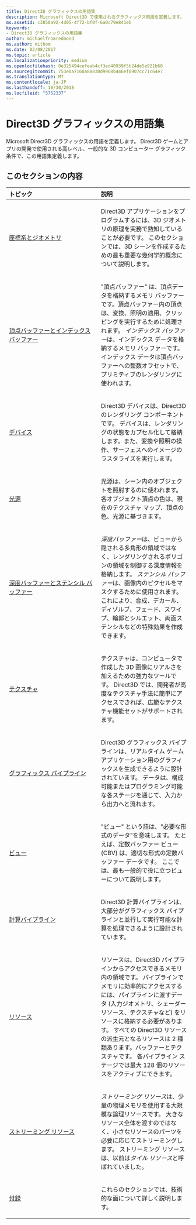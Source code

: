 ```yaml
---
title: Direct3D グラフィックスの用語集
description: Microsoft Direct3D で使用されるグラフィックス用語を定義します。
ms.assetid: c3850a92-4d05-4f72-bf0f-6a0c79e841eb
keywords:
- Direct3D グラフィックスの用語集
author: michaelfromredmond
ms.author: mithom
ms.date: 02/08/2017
ms.topic: article
ms.localizationpriority: medium
ms.openlocfilehash: 0e325494cefeab4cf3ed40939f5b24de5e921b68
ms.sourcegitcommit: 753e0a7160a88830d9908b446ef0907cc71c64e7
ms.translationtype: MT
ms.contentlocale: ja-JP
ms.lasthandoff: 10/30/2018
ms.locfileid: "5762337"
---
```

# <a name="direct3d-graphics-glossary"></a>Direct3D グラフィックスの用語集


Microsoft Direct3D グラフィックスの用語を定義します。 Direct3D ゲームとアプリの開発で使用される高レベル、一般的な 3D コンピューター グラフィック条件で、この用語集定義します。

## <a name="span-idin-this-sectionspanin-this-section"></a><span id="in-this-section"></span>このセクションの内容


<table>
<colgroup>
<col width="50%" />
<col width="50%" />
</colgroup>
<thead>
<tr class="header">
<th align="left">トピック</th>
<th align="left">説明</th>
</tr>
</thead>
<tbody>
<tr class="odd">
<td align="left"><p><a href="coordinate-systems-and-geometry.md">座標系とジオメトリ</a></p></td>
<td align="left"><p>Direct3D アプリケーションをプログラムするには、3D ジオメトリの原理を実務で熟知していることが必要です。 このセクションでは、3D シーンを作成するための最も重要な幾何学的概念について説明します。</p></td>
</tr>
<tr class="even">
<td align="left"><p><a href="vertex-and-index-buffers.md">頂点バッファーとインデックス バッファー</a></p></td>
<td align="left"><p>"頂点バッファー"<em></em> は、頂点データを格納するメモリ バッファーです。頂点バッファー内の頂点は、変換、照明の適用、クリッピングを実行するために処理されます。 <em>インデックス バッファー</em>は、インデックス データを格納するメモリ バッファーです。インデックス データは頂点バッファーへの整数オフセットで、プリミティブのレンダリングに使われます。</p></td>
</tr>
<tr class="odd">
<td align="left"><p><a href="devices.md">デバイス</a></p></td>
<td align="left"><p>Direct3D デバイスは、Direct3D のレンダリング コンポーネントです。 デバイスは、レンダリングの状態をカプセル化して格納します。また、変換や照明の操作、サーフェスへのイメージのラスタライズを実行します。</p></td>
</tr>
<tr class="even">
<td align="left"><p><a href="lights-and-materials.md">光源</a></p></td>
<td align="left"><p>光源は、シーン内のオブジェクトを照射するのに使われます。 各オブジェクト頂点の色は、現在のテクスチャ マップ、頂点の色、光源に基づきます。</p></td>
</tr>
<tr class="odd">
<td align="left"><p><a href="depth-and-stencil-buffers.md">深度バッファーとステンシル バッファー</a></p></td>
<td align="left"><p><em>深度バッファー</em>は、ビューから隠される多角形の領域ではなく、レンダリングされるポリゴンの領域を制御する深度情報を格納します。 <em>ステンシル バッファー</em>は、画像内のピクセルをマスクするために使用されます。これにより、合成、デカール、ディゾルブ、フェード、スワイプ、輪郭とシルエット、両面ステンシルなどの特殊効果を作成できます。</p></td>
</tr>
<tr class="even">
<td align="left"><p><a href="textures.md">テクスチャ</a></p></td>
<td align="left"><p>テクスチャは、コンピュータで作成した 3D 画像にリアルさを加えるための強力なツールです。 Direct3D では、開発者が高度なテクスチャ手法に簡単にアクセスできれば、広範なテクスチャ機能セットがサポートされます。</p></td>
</tr>
<tr class="odd">
<td align="left"><p><a href="graphics-pipeline.md">グラフィックス パイプライン</a></p></td>
<td align="left"><p>Direct3D グラフィックス パイプラインは、リアルタイム ゲーム アプリケーション用のグラフィックスを生成できるように設計されています。 データは、構成可能またはプログラミング可能な各ステージを通じて、入力から出力へと流れます。</p></td>
</tr>
<tr class="even">
<td align="left"><p><a href="views.md">ビュー</a></p></td>
<td align="left"><p>&quot;ビュー&quot; という語は、&quot;必要な形式のデータ&quot;を意味します。 たとえば、定数バッファー ビュー (CBV) は、適切な形式の定数バッファー データです。 ここでは、最も一般的で役に立つビューについて説明します。</p></td>
</tr>
<tr class="odd">
<td align="left"><p><a href="compute-pipeline.md">計算パイプライン</a></p></td>
<td align="left"><p>Direct3D 計算パイプラインは、大部分がグラフィックス パイプラインと並行して実行可能な計算を処理できるように設計されています。</p></td>
</tr>
<tr class="even">
<td align="left"><p><a href="resources.md">リソース</a></p></td>
<td align="left"><p>リソースは、Direct3D パイプラインからアクセスできるメモリ内の領域です。 パイプラインでメモリに効率的にアクセスするには、パイプラインに渡すデータ (入力ジオメトリ、シェーダー リソース、テクスチャなど) をリソースに格納する必要があります。 すべての Direct3D リソースの派生元となるリソースは 2 種類あります。バッファーとテクスチャです。 各パイプライン ステージでは最大 128 個のリソースをアクティブにできます。</p></td>
</tr>
<tr class="odd">
<td align="left"><p><a href="streaming-resources.md">ストリーミング リソース</a></p></td>
<td align="left"><p><em>ストリーミング リソース</em>は、少量の物理メモリを使用する大規模な論理リソースです。 大きなリソース全体を渡すのではなく、小さなリソースのパーツを必要に応じてストリーミングします。 ストリーミング リソースは、以前は<em>タイル リソース</em>と呼ばれていました。</p></td>
</tr>
<tr class="even">
<td align="left"><p><a href="appendix.md">付録</a></p></td>
<td align="left"><p>これらのセクションでは、技術的な面について詳しく説明します。</p></td>
</tr>
</tbody>
</table>

 

 

 
